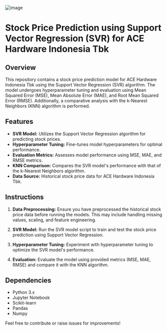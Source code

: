 ![image](https://github.com/dudinurdiyans/Prediction-Of-Ace-Hardware-Indonesia-Stock-Price-Movement-Using-SVR/assets/135699744/142afbd3-e942-48f2-816a-4a30c9793b37)
# Stock Price Prediction using Support Vector Regression (SVR) for ACE Hardware Indonesia Tbk

## Overview

This repository contains a stock price prediction model for ACE Hardware Indonesia Tbk using the Support Vector Regression (SVR) algorithm. The model undergoes hyperparameter tuning and evaluation using Mean Squared Error (MSE), Mean Absolute Error (MAE), and Root Mean Squared Error (RMSE). Additionally, a comparative analysis with the k-Nearest Neighbors (KNN) algorithm is performed.

## Features

- **SVR Model:** Utilizes the Support Vector Regression algorithm for predicting stock prices.
- **Hyperparameter Tuning:** Fine-tunes model hyperparameters for optimal performance.
- **Evaluation Metrics:** Assesses model performance using MSE, MAE, and RMSE metrics.
- **KNN Comparison:** Compares the SVR model's performance with that of the k-Nearest Neighbors algorithm.
- **Data Source:** Historical stock price data for ACE Hardware Indonesia Tbk.

## Instructions

1. **Data Preprocessing:** Ensure you have preprocessed the historical stock price data before running the models. This may include handling missing values, scaling, and feature engineering.

2. **SVR Model:** Run the SVR model script to train and test the stock price prediction using Support Vector Regression.

3. **Hyperparameter Tuning:** Experiment with hyperparameter tuning to optimize the SVR model's performance.

4. **Evaluation:** Evaluate the model using provided metrics (MSE, MAE, RMSE) and compare it with the KNN algorithm.


## Dependencies

- Python 3.x
- Jupyter Notebook
- Scikit-learn
- Pandas
- Numpy

Feel free to contribute or raise issues for improvements!
